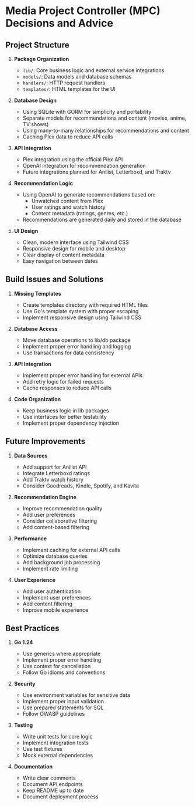 # Media Project Controller (MPC) Decisions and Advice

## Project Structure

1. **Package Organization**
   - `lib/`: Core business logic and external service integrations
   - `models/`: Data models and database schemas
   - `handlers/`: HTTP request handlers
   - `templates/`: HTML templates for the UI

2. **Database Design**
   - Using SQLite with GORM for simplicity and portability
   - Separate models for recommendations and content (movies, anime, TV shows)
   - Using many-to-many relationships for recommendations and content
   - Caching Plex data to reduce API calls

3. **API Integration**
   - Plex integration using the official Plex API
   - OpenAI integration for recommendation generation
   - Future integrations planned for Anilist, Letterboxd, and Traktv

4. **Recommendation Logic**
   - Using OpenAI to generate recommendations based on:
     - Unwatched content from Plex
     - User ratings and watch history
     - Content metadata (ratings, genres, etc.)
   - Recommendations are generated daily and stored in the database

5. **UI Design**
   - Clean, modern interface using Tailwind CSS
   - Responsive design for mobile and desktop
   - Clear display of content metadata
   - Easy navigation between dates

## Build Issues and Solutions

1. **Missing Templates**
   - Create templates directory with required HTML files
   - Use Go's template system with proper escaping
   - Implement responsive design using Tailwind CSS

2. **Database Access**
   - Move database operations to lib/db package
   - Implement proper error handling and logging
   - Use transactions for data consistency

3. **API Integration**
   - Implement proper error handling for external APIs
   - Add retry logic for failed requests
   - Cache responses to reduce API calls

4. **Code Organization**
   - Keep business logic in lib packages
   - Use interfaces for better testability
   - Implement proper dependency injection

## Future Improvements

1. **Data Sources**
   - Add support for Anilist API
   - Integrate Letterboxd ratings
   - Add Traktv watch history
   - Consider Goodreads, Kindle, Spotify, and Kavita

2. **Recommendation Engine**
   - Improve recommendation quality
   - Add user preferences
   - Consider collaborative filtering
   - Add content-based filtering

3. **Performance**
   - Implement caching for external API calls
   - Optimize database queries
   - Add background job processing
   - Implement rate limiting

4. **User Experience**
   - Add user authentication
   - Implement user preferences
   - Add content filtering
   - Improve mobile experience

## Best Practices

1. **Go 1.24**
   - Use generics where appropriate
   - Implement proper error handling
   - Use context for cancellation
   - Follow Go idioms and conventions

2. **Security**
   - Use environment variables for sensitive data
   - Implement proper input validation
   - Use prepared statements for SQL
   - Follow OWASP guidelines

3. **Testing**
   - Write unit tests for core logic
   - Implement integration tests
   - Use test fixtures
   - Mock external dependencies

4. **Documentation**
   - Write clear comments
   - Document API endpoints
   - Keep README up to date
   - Document deployment process 